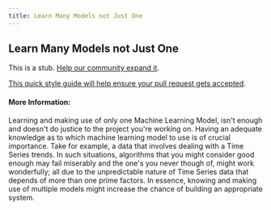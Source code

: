```yaml
---
title: Learn Many Models not Just One
---
```

## Learn Many Models not Just One

This is a stub. <a href='https://github.com/freecodecamp/guides/tree/master/src/pages/machine-learning/principles/learn-many-models-not-just-one/index.md' target='_blank' rel='nofollow'>Help our community expand it</a>.

<a href='https://github.com/freecodecamp/guides/blob/master/README.md' target='_blank' rel='nofollow'>This quick style guide will help ensure your pull request gets accepted</a>.

<!-- The article goes here, in GitHub-flavored Markdown. Feel free to add YouTube videos, images, and CodePen/JSBin embeds  -->

#### More Information:
<!-- Please add any articles you think might be helpful to read before writing the article -->

Learning and making use of only one Machine Learning Model, isn't enough and doesn't do justice to the project you're working on. 
Having an adequate knowledge as to which machine learning model to use is of crucial importance. Take for example, a data that involves dealing with a Time Series trends. 
In such situations, algorithms that you might consider good enough may fail miserably and the one's you never though of, might work wonderfully; all due to the unpredictable nature of Time Series data that depends of more than one prime factors.
In essence, knowing and making use of multiple models might increase the chance of building an appropriate system.

